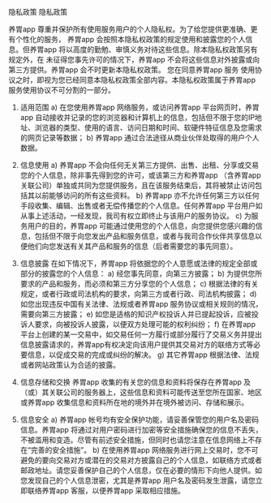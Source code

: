 隐私政策
隐私政策

养胃app 尊重并保护所有使用服务用户的个人隐私权。为了给您提供更准确、更有个性化的服务， 养胃app 会按照本隐私权政策的规定使用和披露您的个人信息。但养胃app 将以高度的勤勉、审慎义务对待这些信息。除本隐私权政策另有规定外，在 未征得您事先许可的情况下，养胃app 不会将这些信息对外披露或向第三方提供。养胃app 会不时更新本隐私权政策。 您在同意养胃app 服务 使用协议之时，即视为您已经同意本隐私权政策全部内容。本隐私权政策属于养胃app 服务使用协议不可分割的一部分。

1. 适用范围
a) 在您使用养胃app 网络服务，或访问养胃app 平台网页时，养胃app 自动接收并记录的您的浏览器和计算机上的信息，包括但不限于您的IP地址、浏览器的类型、使用的语言、访问日期和时间、软硬件特征信息及您需求的网页记录等数据；
b) 养胃app 通过合法途径从商业伙伴处取得的用户个人数据。

2. 信息使用
a) 养胃app 不会向任何无关第三方提供、出售、出租、分享或交易您的个人信息，除非事先得到您的许可，或该第三方和养胃app （含养胃app 关联公司）单独或共同为您提供服务，且在该服务结束后，其将被禁止访问包括其以前能够访问的所有这些资料。
b) 养胃app 亦不允许任何第三方以任何手段收集、编辑、出售或者无偿传播您的个人信息。任何养胃app 平台用户如从事上述活动，一经发现，我司有权立即终止与该用户的服务协议。
c) 为服务用户的目的，养胃app 可能通过使用您的个人信息，向您提供您感兴趣的信息，包括但不限于向您发出产品和服务信息，或者与我司合作伙伴共享信息以便他们向您发送有关其产品和服务的信息（后者需要您的事先同意）。

3. 信息披露
在如下情况下，养胃app 将依据您的个人意愿或法律的规定全部或部分的披露您的个人信息：
a) 经您事先同意，向第三方披露；
b) 为提供您所要求的产品和服务，而必须和第三方分享您的个人信息；
c) 根据法律的有关规定，或者行政或司法机构的要求，向第三方或者行政、司法机构披露； 
d) 如您出现违反中国有关法律、法规或者养胃app 服务协议或相关规则的情况，需要向第三方披露；
e) 如您是适格的知识产权投诉人并已提起投诉，应被投诉人要求，向被投诉人披露，以便双方处理可能的权利纠纷；
f) 在养胃app 平台上创建的某一交易中，如交易任何一方履行或部分履行了交易义务并提出信息披露请求的，养胃app有权决定向该用户提供其交易对方的联络方式等必要信息，以促成交易的完成或纠纷的解决。
g) 其它养胃app 根据法律、法规或者网站政策认为合适的披露。

4. 信息存储和交换
养胃app 收集的有关您的信息和资料将保存在养胃app 及（或）其关联公司的服务器上，这些信息和资料可能传送至您所在国家、地区或养胃app 收集信息和资料所在地的境外并在境外被访问、存储和展示。

5. 信息安全
a) 养胃app 帐号均有安全保护功能，请妥善保管您的用户名及密码信息。养胃app 将通过对用户密码进行加密等安全措施确保您的信息不丢失，不被滥用和变造。尽管有前述安全措施，但同时也请您注意在信息网络上不存在“完善的安全措施”。
b) 在使用养胃app 网络服务进行网上交易时，您不可避免的要向交易对方或潜在的交易对方披露自己的个人信息，如联络方式或者邮政地址。请您妥善保护自己的个人信息，仅在必要的情形下向他人提供。如您发现自己的个人信息泄密，尤其是养胃app 用户名及密码发生泄露，请您立即联络养胃app 客服，以便养胃app 采取相应措施。
